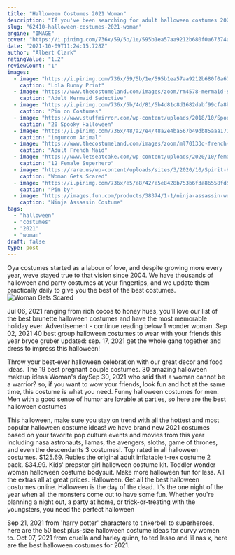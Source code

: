 ```yaml
---
title: "Halloween Costumes 2021 Woman"
description: "If you've been searching for adult halloween costumes 2021, then you've found the right page! we've got so many awesome adult costume ideas that come from all over pop culture, like films, tv,"
slug: "62410-halloween-costumes-2021-woman"
engine: "IMAGE"
cover: "https://i.pinimg.com/736x/59/5b/1e/595b1ea57aa9212b680f0a67374ad3f8.jpg"
date: "2021-10-09T11:24:15.728Z"
author: "Albert Clark"
ratingValue: "1.2"
reviewCount: "1"
images:
  - image: "https://i.pinimg.com/736x/59/5b/1e/595b1ea57aa9212b680f0a67374ad3f8.jpg"
    caption: "Lola Bunny Print"
  - image: "https://www.thecostumeland.com/images/zoom/rm4578-mermaid-seductive-sea-siren-woman-halloween-costumes_1.jpg"
    caption: "Adult Mermaid Seductive"
  - image: "https://i.pinimg.com/736x/5b/4d/81/5b4d81c8d1682dabf99cfa8b98c69af1.jpg"
    caption: "Pin on Costumes"
  - image: "https://www.stuffmirror.com/wp-content/uploads/2018/10/Spooky-Halloween-Table-Decorations14.jpg"
    caption: "20 Spooky Halloween"
  - image: "https://i.pinimg.com/736x/48/a2/e4/48a2e4ba567b49db85aaa1716deff60c.jpg"
    caption: "imgurcom Animal"
  - image: "https://www.thecostumeland.com/images/zoom/ml70133q-french-maid-woman_1.jpg"
    caption: "Adult French Maid"
  - image: "https://www.letseatcake.com/wp-content/uploads/2020/10/female-superhero-costume-ideas-7.jpg"
    caption: "12 Female Superhero"
  - image: "https://rare.us/wp-content/uploads/sites/3/2020/10/Spirit-Halloween-Prank.png?w=1038&h=692&crop=1"
    caption: "Woman Gets Scared"
  - image: "https://i.pinimg.com/736x/e5/e8/42/e5e8428b753b6f3a86558fd5023a4dbd.jpg"
    caption: "Pin by"
  - image: "https://images.fun.com/products/38374/1-1/ninja-assassin-womens-costume.jpg"
    caption: "Ninja Assassin Costume"
tags:
  - "halloween"
  - "costumes"
  - "2021"
  - "woman"
draft: false
type: post
---
```


Oya costumes started as a labour of love, and despite growing more every year, weve stayed true to that vision since 2004. We have thousands of halloween and party costumes at your fingertips, and we update them practically daily to give you the best of the best costumes.
![Woman Gets Scared](https://rare.us/wp-content/uploads/sites/3/2020/10/Spirit-Halloween-Prank.png?w=1038&h=692&crop=1 "Woman Gets Scared")

Jul 06, 2021 ranging from rich cocoa to honey hues, you&#39;ll love our list of the best brunette halloween costumes and have the most memorable holiday ever. Advertisement - continue reading below 1 wonder woman. Sep 02, 2021 40 best group halloween costumes to wear with your friends this year bryce gruber updated: sep. 17, 2021 get the whole gang together and dress to impress this halloween!
<!--inArticleAds-->

<!--galleryOne-->

Throw your best-ever halloween celebration with our great decor and food ideas.  The 19 best pregnant couple costumes. 30 amazing halloween makeup ideas Woman's daySep 30, 2021 who said that a woman cannot be a warrior? so, if you want to wow your friends, look fun and hot at the same time, this costume is what you need. Funny halloween costumes for men. Men with a good sense of humor are lovable at parties, so here are the best halloween costumes
<!--inArticleAds-->

<!--galleryTwo-->

This halloween, make sure you stay on trend with all the hottest and most popular halloween costume ideas! we have brand new 2021 costumes based on your favorite pop culture events and movies from this year including nasa astronauts, llamas, the avengers, sloths, game of thrones, and even the descendants 3 costumes!. Top rated in all halloween costumes. $125.69. Rubies the original adult inflatable t-rex costume 2 pack. $34.99. Kids' prepster girl halloween costume kit.  Toddler wonder woman halloween costume bodysuit. Make more halloween fun for less. All the extras all at great prices. Halloween. Get all the best halloween costumes online. Halloween is the day of the dead. It's the one night of the year when all the monsters come out to have some fun. Whether you're planning a night out, a party at home, or trick-or-treating with the youngsters, you need the perfect halloween
<!--galleryThree-->

Sep 21, 2021 from 'harry potter' characters to tinkerbell to superheroes, here are the 50 best plus-size halloween costume ideas for curvy women to. Oct 07, 2021 from cruella and harley quinn, to ted lasso and lil nas x, here are the best halloween costumes for 2021.